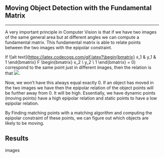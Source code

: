 ## Moving Object Detection with the Fundamental Matrix 
---------
A very important principle in Computer Vision is that if we have two images of the same general area but at different angles we can compute a fundamental matrix.
This fundamental matrix is able to relate points between the two images with the epipolar constraint. 

If ![alt text](https://latex.codecogs.com/gif.latex?\begin{bmatrix} x_1 & y_1 & 1 \end{bmatrix} F \begin{bmatrix} x_2 \\ y_2 \\ 1 \end{bmatrix} = 0) correspond to the same point just in different images, then the relation is that  <img src="https://latex.codecogs.com/gif.latex?\begin{bmatrix} x_1 & y_1 & 1 \end{bmatrix} F \begin{bmatrix} x_2 \\ y_2 \\ 1 \end{bmatrix} = 0" />. 

Now, we won’t have this always equal exactly 0. If an object has moved in the two images we have then the epipolar relation of the object points will be further away from 0. It will be high. Essentially, we have dynamic points (moving points) have a high epipolar relation and static points to have a low epipolar relation. 

By Finding matching points with a matching algorithm and computing the epipolar constraint of these points, we can figure out which objects are likely to be moving. 

## Results 

images 

